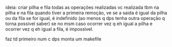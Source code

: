 ideia:
criar pilha e fila
todas as operações realizadas vc realizada tbm na pilha e na fila
quando tiver a primeira remoção, ve se a saida é igual da pilha ou da fila
se for igual, é indefinido  (ao menos q dps tenha outra operação q torna possivel saber)
se no msm caso ocorrer vez q eh igual a pilha e ocorrer vez q eh igual a fila, é impossivel.

faz td primeiro num c dps monta um makefile